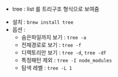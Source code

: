 * tree : list 를 트리구조 형식으로 보여줌
- 설치 : `brew install tree`
- 옵션 :
  - 숨은파일까지 보기 : `tree -a`
  - 전체경로로 보기 : `tree -f`
  - 디렉토리만 보기 : `tree -d`, `tree -df`
  - 특정패턴 제외 : `tree -I node_modules`
  - 탐색 레벨 : `tree -L 1`
